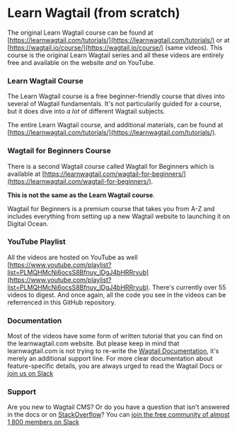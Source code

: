 # Learn Wagtail (from scratch)

The original Learn Wagtail course can be found at [https://learnwagtail.com/tutorials/](https://learnwagtail.com/tutorials/) or at [https://wagtail.io/course/](https://wagtail.io/course/) (same videos). This course is the original Learn Wagtail series and all these videos are entirely free and available on the website _and_ on YouTube.

### Learn Wagtail Course
The Learn Wagtail course is a free beginner-friendly course that dives into several of Wagtail fundamentals. It's not particularily guided for a course, but it does dive into _a lot_ of different Wagtail subjects.

The entire Learn Wagtail course, and additional materials, can be found at [https://learnwagtail.com/tutorials/](https://learnwagtail.com/tutorials/).

### Wagtail for Beginners Course
There is a second Wagtail course called Wagtail for Beginners which is available at [https://learnwagtail.com/wagtail-for-beginners/](https://learnwagtail.com/wagtail-for-beginners/).

**This is not the same as the Learn Wagtail course**.

Wagtail for Beginners is a premium course that takes you from A-Z and includes everything from setting up a new Wagtail website to launching it on Digital Ocean.

### YouTube Playlist
All the videos are hosted on YouTube as well [https://www.youtube.com/playlist?list=PLMQHMcNi6ocsS8Bfnuy_IDgJ4bHRRrvub](https://www.youtube.com/playlist?list=PLMQHMcNi6ocsS8Bfnuy_IDgJ4bHRRrvub). There's currently over 55 videos to digest. And once again, all the code you see in the videos can be referrenced in this GitHub repository.

### Documentation
Most of the videos have some form of written tutorial that you can find on the learnwagtail.com website. But please keep in mind that learnwagtail.com is not trying to re-write the [Wagtail Documentation](http://docs.wagtail.io/en/latest/), it's merely an additional support line. For more clear documentation about feature-specific details, you are always urged to read the Wagtail Docs or [join us on Slack](https://wagtail.io/slack)

### Support
Are you new to Wagtail CMS? Or do you have a question that isn't answered in the docs or on [StackOverflow](https://stackoverflow.com/search?q=wagtail)? You can [join the free community of almost 1,800 members on Slack](https://wagtail.io/slack)
